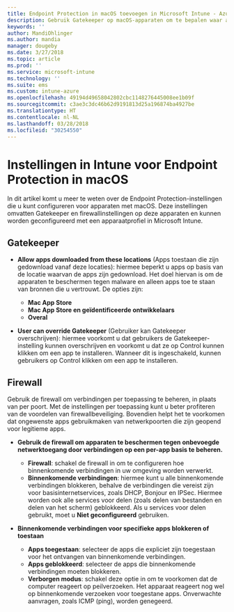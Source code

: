 ```yaml
---
title: Endpoint Protection in macOS toevoegen in Microsoft Intune - Azure | Microsoft Docs
description: Gebruik Gatekeeper op macOS-apparaten om te bepalen waar apps kunnen worden geïnstalleerd, inclusief de Mac App Store. Schakel met Microsoft Intune ook een firewall in of configureer een firewall die bepaalde apps toestaat, bepaalde apps blokkeert, de verborgen modus gebruikt en zelfs bepaalde typen binnenkomende verbindingen blokkeert.
keywords: ''
author: MandiOhlinger
ms.author: mandia
manager: dougeby
ms.date: 3/27/2018
ms.topic: article
ms.prod: ''
ms.service: microsoft-intune
ms.technology: ''
ms.suite: ems
ms.custom: intune-azure
ms.openlocfilehash: 49194d49658042802cbc1148276445008ee1b09f
ms.sourcegitcommit: c3ae3c3dc46b62d9191813d25a196874ba4927be
ms.translationtype: HT
ms.contentlocale: nl-NL
ms.lasthandoff: 03/28/2018
ms.locfileid: "30254550"
---
```

# <a name="macos-endpoint-protection-settings-in-intune"></a>Instellingen in Intune voor Endpoint Protection in macOS

In dit artikel komt u meer te weten over de Endpoint Protection-instellingen die u kunt configureren voor apparaten met macOS. Deze instellingen omvatten Gatekeeper en firewallinstellingen op deze apparaten en kunnen worden geconfigureerd met een apparaatprofiel in Microsoft Intune.

## <a name="gatekeeper"></a>Gatekeeper

- **Allow apps downloaded from these locations**  (Apps toestaan die zijn gedownload vanaf deze locaties): hiermee beperkt u apps op basis van de locatie waarvan de apps zijn gedownload. Het doel hiervan is om de apparaten te beschermen tegen malware en alleen apps toe te staan van bronnen die u vertrouwt. De opties zijn: 
  - **Mac App Store**
  - **Mac App Store en geïdentificeerde ontwikkelaars**
  - **Overal**

- **User can override Gatekeeper**  (Gebruiker kan Gatekeeper overschrijven): hiermee voorkomt u dat gebruikers de Gatekeeper-instelling kunnen overschrijven en voorkomt u dat ze op Control kunnen klikken om een app te installeren. Wanneer dit is ingeschakeld, kunnen gebruikers op Control klikken om een app te installeren.

## <a name="firewall"></a>Firewall

Gebruik de firewall om verbindingen per toepassing te beheren, in plaats van per poort. Met de instellingen per toepassing kunt u beter profiteren van de voordelen van firewallbeveiliging. Bovendien helpt het te voorkomen dat ongewenste apps gebruikmaken van netwerkpoorten die zijn geopend voor legitieme apps.

- **Gebruik de firewall om apparaten te beschermen tegen onbevoegde netwerktoegang door verbindingen op een per-app basis te beheren.**
  - **Firewall**: schakel de firewall in om te configureren hoe binnenkomende verbindingen in uw omgeving worden verwerkt.
  - **Binnenkomende verbindingen**: hiermee kunt u alle binnenkomende verbindingen blokkeren, behalve de verbindingen die vereist zijn voor basisinternetservices, zoals DHCP, Bonjour en IPSec. Hiermee worden ook alle services voor delen (zoals delen van bestanden en delen van het scherm) geblokkeerd. Als u services voor delen gebruikt, moet u **Niet geconfigureerd** gebruiken.

- **Binnenkomende verbindingen voor specifieke apps blokkeren of toestaan**
  - **Apps toegestaan**: selecteer de apps die expliciet zijn toegestaan voor het ontvangen van binnenkomende verbindingen.
  - **Apps geblokkeerd**: selecteer de apps die binnenkomende verbindingen moeten blokkeren.
  - **Verborgen modus**: schakel deze optie in om te voorkomen dat de computer reageert op peilverzoeken. Het apparaat reageert nog wel op binnenkomende verzoeken voor toegestane apps. Onverwachte aanvragen, zoals ICMP (ping), worden genegeerd.
